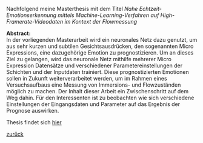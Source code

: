 Nachfolgend meine Masterthesis mit dem Titel *Nahe Echtzeit-Emotionserkennung mittels Machine-Learning-Verfahren auf High-Framerate-Videodaten im Kontext der Flowmessung*


**Abstract:**  
In der vorliegenden Masterarbeit wird ein neuronales Netz dazu genutzt, 
um aus sehr kurzen und subtilen Gesichtsausdrücken, den sogenannten Micro Expressions,
eine dazugehörige Emotion zu prognostizieren. Um an dieses Ziel zu gelangen,
wird das neuronale Netz mithilfe mehrerer Micro Expression
Datensätze und verschiedener Parametereinstellungen der Schichten und
der Inputdaten trainiert. Diese prognostizierten Emotionen sollen in Zukunft
weiterverarbeitet werden, um im Rahmen eines Versuchsaufbaus eine Messung
von Immersions- und Flowzuständen möglich zu machen. Der Inhalt
dieser Arbeit ein Zwischenschritt auf dem Weg dahin. Für den Interessenten
ist zu beobachten wie sich verschiedene Einstellungen der Eingangsdaten
und Parameter auf das Ergebnis der Prognose auswirken.

Thesis findet sich [hier](Masterthesis_Linus-Ehmann.pdf)

[zurück](portfolio.md)
